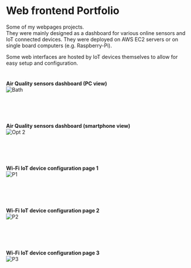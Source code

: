 # Web frontend Portfolio

Some of my webpages projects. <br />
They were mainly designed as a dashboard for various online sensors and IoT connected devices.
They were deployed on AWS EC2 servers or on single board computers (e.g. Raspberry-Pi).

Some web interfaces are hosted by IoT devices themselves to allow for easy setup and configuration.

#
#

**Air Quality sensors dashboard (PC view)** <br />
![Bath](https://user-images.githubusercontent.com/29917546/100912209-da00d500-34d8-11eb-860d-22d5dfbbe318.jpg) <br /> <br /> <br /> <br /> <br />

**Air Quality sensors dashboard (smartphone view)** <br />
![Opt 2](https://user-images.githubusercontent.com/29917546/100912466-2b10c900-34d9-11eb-93e3-8e1cbfc62c8b.jpg) <br /> <br /> <br /> <br /> <br />

**Wi-Fi IoT device configuration page 1** <br />
![P1](https://user-images.githubusercontent.com/29917546/100911401-d587ec80-34d7-11eb-9c3e-4c268e4aeb47.jpg) <br /> <br /> <br /> <br /> <br />

**Wi-Fi IoT device configuration page 2** <br />
![P2](https://user-images.githubusercontent.com/29917546/100911823-619a1400-34d8-11eb-8f6e-039995bd65ad.jpg) <br /> <br /> <br /> <br /> <br />

**Wi-Fi IoT device configuration page 3** <br />
![P3](https://user-images.githubusercontent.com/29917546/100911824-62cb4100-34d8-11eb-90c5-949a9c418b58.jpg) <br /> <br /> <br /> <br /> <br />

